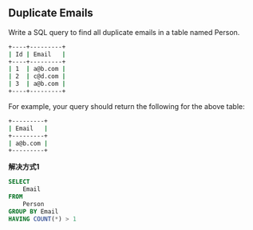 ##  Duplicate Emails

Write a SQL query to find all duplicate emails in a table named Person.

```bash
+----+---------+
| Id | Email   |
+----+---------+
| 1  | a@b.com |
| 2  | c@d.com |
| 3  | a@b.com |
+----+---------+
```

For example, your query should return the following for the above table:

```bash
+---------+
| Email   |
+---------+
| a@b.com |
+---------+
```

**解决方式1**
```sql
SELECT 
    Email
FROM
    Person
GROUP BY Email
HAVING COUNT(*) > 1
```